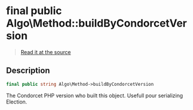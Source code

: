 # final public Algo\Method::buildByCondorcetVersion

> [Read it at the source](https://github.com/julien-boudry/Condorcet/blob/master/src/Algo/Method.php#L23)

## Description    

```php
final public string Algo\Method->buildByCondorcetVersion 
```

The Condorcet PHP version who built this object. Usefull pour serializing Election.
